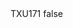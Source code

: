 <?xml version="1.0" encoding="UTF-8"?>
<CustomMetadata xmlns="http://soap.sforce.com/2006/04/metadata">
    <label>TXU171</label>
    <protected>false</protected>
</CustomMetadata>
